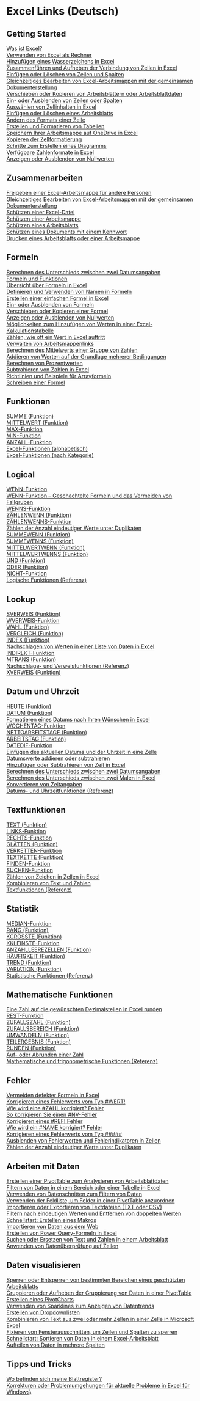 # Excel Links (Deutsch)
## Getting Started
[Was ist Excel?](https://support.microsoft.com/en-us/office/what-is-excel-94b00f50-5896-479c-b0c5-ff74603b35a3)\
[Verwenden von Excel als Rechner](https://support.microsoft.com/en-us/office/use-excel-as-your-calculator-a1abc057-ed11-443a-a635-68216555ad0a)\
[Hinzufügen eines Wasserzeichens in Excel](https://support.microsoft.com/en-us/office/add-a-watermark-in-excel-a372182a-d733-484e-825c-18ddf3edf009)\
[Zusammenführen und Aufheben der Verbindung von Zellen in Excel](https://support.microsoft.com/en-us/office/merge-and-unmerge-cells-in-excel-5cbd15d5-9375-4540-907f-c673a93fcedf)\
[Einfügen oder Löschen von Zeilen und Spalten](https://support.microsoft.com/en-us/office/insert-or-delete-rows-and-columns-6f40e6e4-85af-45e0-b39d-65dd504a3246)\
[Gleichzeitiges Bearbeiten von Excel-Arbeitsmappen mit der gemeinsamen Dokumenterstellung](https://support.microsoft.com/en-us/office/collaborate-on-excel-workbooks-at-the-same-time-with-co-authoring-7152aa8b-b791-414c-a3bb-3024e46fb104)\
[Verschieben oder Kopieren von Arbeitsblättern oder Arbeitsblattdaten](https://support.microsoft.com/en-us/office/move-or-copy-worksheets-or-worksheet-data-47207967-bbb2-4e95-9b5c-3c174aa69328)\
[Ein- oder Ausblenden von Zeilen oder Spalten](https://support.microsoft.com/en-us/office/hide-or-show-rows-or-columns-659c2cad-802e-44ee-a614-dde8443579f8)\
[Auswählen von Zellinhalten in Excel](https://support.microsoft.com/en-us/office/select-cell-contents-in-excel-23f64223-2b6b-453a-8688-248355f10fa9)\
[Einfügen oder Löschen eines Arbeitsblatts](https://support.microsoft.com/en-us/office/insert-or-delete-a-worksheet-19d3d21e-a3b3-4e13-a422-d1f43f1faaf2)\
[Ändern des Formats einer Zelle](https://support.microsoft.com/en-us/office/change-the-format-of-a-cell-0a45ff85-ee24-4276-94e8-aed6083e8050)\
[Erstellen und Formatieren von Tabellen](https://support.microsoft.com/en-us/office/create-and-format-tables-e81aa349-b006-4f8a-9806-5af9df0ac664)\
[Speichern Ihrer Arbeitsmappe auf OneDrive in Excel](https://support.microsoft.com/en-us/office/save-your-workbook-to-onedrive-in-excel-0cf0055d-49f8-464e-9dfa-8f582b32453b)\
[Kopieren der Zellformatierung](https://support.microsoft.com/en-us/office/copy-cell-formatting-b9fe82ea-c0a0-41de-837b-d2f15dd41ea9)\
[Schritte zum Erstellen eines Diagramms](https://support.microsoft.com/en-us/office/create-a-chart-from-start-to-finish-0baf399e-dd61-4e18-8a73-b3fd5d5680c2)\
[Verfügbare Zahlenformate in Excel](https://support.microsoft.com/en-us/office/available-number-formats-in-excel-0afe8f52-97db-41f1-b972-4b46e9f1e8d2)\
[Anzeigen oder Ausblenden von Nullwerten](https://support.microsoft.com/en-us/office/display-or-hide-zero-values-3ec7a433-46b8-4516-8085-a00e9e476b03)
## Zusammenarbeiten
[Freigeben einer Excel-Arbeitsmappe für andere Personen](https://support.microsoft.com/en-us/office/share-your-excel-workbook-with-others-8d8a52bb-03c3-4933-ab6c-330aabf1e589)\
[Gleichzeitiges Bearbeiten von Excel-Arbeitsmappen mit der gemeinsamen Dokumenterstellung](https://support.microsoft.com/en-us/office/collaborate-on-excel-workbooks-at-the-same-time-with-co-authoring-7152aa8b-b791-414c-a3bb-3024e46fb104)\
[Schützen einer Excel-Datei](https://support.microsoft.com/en-us/office/protect-an-excel-file-7359d4ae-7213-4ac2-b058-f75e9311b599)\
[Schützen einer Arbeitsmappe](https://support.microsoft.com/en-us/office/protect-a-workbook-7e365a4d-3e89-4616-84ca-1931257c1517)\
[Schützen eines Arbeitsblatts](https://support.microsoft.com/en-us/office/protect-a-worksheet-3179efdb-1285-4d49-a9c3-f4ca36276de6)\
[Schützen eines Dokuments mit einem Kennwort](https://support.microsoft.com/en-us/office/protect-a-document-with-a-password-05084cc3-300d-4c1a-8416-38d3e37d6826)\
[Drucken eines Arbeitsblatts oder einer Arbeitsmappe](https://support.microsoft.com/en-us/office/print-a-worksheet-or-workbook-f4ad7962-b1d5-4eb9-a24f-0907f36c4b94)
## Formeln
[Berechnen des Unterschieds zwischen zwei Datumsangaben](https://support.microsoft.com/en-us/office/calculate-the-difference-between-two-dates-8235e7c9-b430-44ca-9425-46100a162f38)\
[Formeln und Funktionen](https://support.microsoft.com/en-us/office/formulas-and-functions-294d9486-b332-48ed-b489-abe7d0f9eda9)\
[Übersicht über Formeln in Excel](https://support.microsoft.com/en-us/office/overview-of-formulas-in-excel-ecfdc708-9162-49e8-b993-c311f47ca173)\
[Definieren und Verwenden von Namen in Formeln](https://support.microsoft.com/en-us/office/define-and-use-names-in-formulas-4d0f13ac-53b7-422e-afd2-abd7ff379c64)\
[Erstellen einer einfachen Formel in Excel](https://support.microsoft.com/en-us/office/create-a-simple-formula-in-excel-11a5f0e5-38a3-4115-85bc-f4a465f64a8a)\
[Ein- oder Ausblenden von Formeln](https://support.microsoft.com/en-us/office/display-or-hide-formulas-f7f5ab4e-bf24-4efc-8fc9-0c1b77a5356f)\
[Verschieben oder Kopieren einer Formel](https://support.microsoft.com/en-us/office/move-or-copy-a-formula-in-excel-1f5cf825-9b07-41b1-8719-bf88b07450c6)\
[Anzeigen oder Ausblenden von Nullwerten](https://support.microsoft.com/en-us/office/display-or-hide-zero-values-3ec7a433-46b8-4516-8085-a00e9e476b03)\
[Möglichkeiten zum Hinzufügen von Werten in einer Excel-Kalkulationstabelle](https://support.microsoft.com/en-us/office/ways-to-add-values-in-an-excel-spreadsheet-d3f918a1-0151-403e-881f-a92f3176f8ea)\
[Zählen, wie oft ein Wert in Excel auftritt](https://support.microsoft.com/en-us/office/count-how-often-a-value-occurs-in-excel-aa1f3067-05c9-44e4-b141-f75bb9bb89bd)\
[Verwalten von Arbeitsmappenlinks](https://support.microsoft.com/en-us/office/manage-workbook-links-fcbf4576-3aab-4029-ba25-54313a532ff1)\
[Berechnen des Mittelwerts einer Gruppe von Zahlen](https://support.microsoft.com/en-us/office/calculate-the-average-of-a-group-of-numbers-e158ef61-421c-4839-8290-34d7b1e68283)\
[Addieren von Werten auf der Grundlage mehrerer Bedingungen](https://support.microsoft.com/en-us/office/sum-values-based-on-multiple-conditions-e610ae0f-4d27-480c-9119-eb644f1e847e)\
[Berechnen von Prozentwerten](https://support.microsoft.com/en-us/office/calculate-percentages-6b5506e9-125a-4aba-a638-d6b40e603981)\
[Subtrahieren von Zahlen in Excel](https://support.microsoft.com/en-us/office/subtract-numbers-in-excel-938b7912-5699-4609-969b-38b23ca00d54)\
[Richtlinien und Beispiele für Arrayformeln](https://support.microsoft.com/en-us/office/guidelines-and-examples-of-array-formulas-7d94a64e-3ff3-4686-9372-ecfd5caa57c7)\
[Schreiben einer Formel](https://support.microsoft.com/en-us/office/write-an-equation-or-formula-1d01cabc-ceb1-458d-bc70-7f9737722702)
## Funktionen
[SUMME (Funktion)](https://support.microsoft.com/en-us/office/sum-function-043e1c7d-7726-4e80-8f32-07b23e057f89)\
[MITTELWERT (Funktion)](https://support.microsoft.com/en-us/office/average-function-047bac88-d466-426c-a32b-8f33eb960cf6)\
[MAX-Funktion](https://support.microsoft.com/en-us/office/max-function-e0012414-9ac8-4b34-9a47-73e662c08098)\
[MIN-Funktion](https://support.microsoft.com/en-us/office/min-function-61635d12-920f-4ce2-a70f-96f202dcc152)\
[ANZAHL-Funktion](https://support.microsoft.com/en-us/office/count-function-a59cd7fc-b623-4d93-87a4-d23bf411294c)\
[Excel-Funktionen (alphabetisch)](https://support.microsoft.com/en-us/office/excel-functions-alphabetical-b3944572-255d-4efb-bb96-c6d90033e188)\
[Excel-Funktionen (nach Kategorie)](https://support.microsoft.com/en-us/office/excel-functions-by-category-5f91f4e9-7b42-46d2-9bd1-63f26a86c0eb)
## Logical
[WENN-Funktion](https://support.microsoft.com/en-us/office/if-function-69aed7c9-4e8a-4755-a9bc-aa8bbff73be2)\
[WENN-Funktion – Geschachtelte Formeln und das Vermeiden von Fallgruben](https://support.microsoft.com/en-us/office/if-function-nested-formulas-and-avoiding-pitfalls-0b22ff44-f149-44ba-aeb5-4ef99da241c8)\
[WENNS-Funktion](https://support.microsoft.com/en-us/office/ifs-function-36329a26-37b2-467c-972b-4a39bd951d45)\
[ZÄHLENWENN (Funktion)](https://support.microsoft.com/en-us/office/countif-function-e0de10c6-f885-4e71-abb4-1f464816df34)\
[ZÄHLENWENNS-Funktion](https://support.microsoft.com/en-us/office/countifs-function-dda3dc6e-f74e-4aee-88bc-aa8c2a866842)\
[Zählen der Anzahl eindeutiger Werte unter Duplikaten](https://support.microsoft.com/en-us/office/count-unique-values-among-duplicates-8d9a69b3-b867-490e-82e0-a929fbc1e273)\
[SUMMEWENN (Funktion)](https://support.microsoft.com/en-us/office/sumif-function-169b8c99-c05c-4483-a712-1697a653039b)\
[SUMMEWENNS (Funktion)](https://support.microsoft.com/en-us/office/sumifs-function-c9e748f5-7ea7-455d-9406-611cebce642b)\
[MITTELWERTWENN (Funktion)](https://support.microsoft.com/en-us/office/averageif-function-faec8e2e-0dec-4308-af69-f5576d8ac642)\
[MITTELWERTWENNS (Funktion)](https://support.microsoft.com/en-us/office/averageifs-function-48910c45-1fc0-4389-a028-f7c5c3001690)\
[UND (Funktion)](https://support.microsoft.com/en-us/office/and-function-5f19b2e8-e1df-4408-897a-ce285a19e9d9)\
[ODER (Funktion)](https://support.microsoft.com/en-us/office/or-function-7d17ad14-8700-4281-b308-00b131e22af0)\
[NICHT-Funktion](https://support.microsoft.com/en-us/office/not-function-9cfc6011-a054-40c7-a140-cd4ba2d87d77)\
[Logische Funktionen (Referenz)](https://support.microsoft.com/en-us/office/logical-functions-reference-e093c192-278b-43f6-8c3a-b6ce299931f5)
## Lookup
[SVERWEIS (Funktion)](https://support.microsoft.com/en-us/office/vlookup-function-0bbc8083-26fe-4963-8ab8-93a18ad188a1)\
[WVERWEIS-Funktion](https://support.microsoft.com/en-us/office/hlookup-function-a3034eec-b719-4ba3-bb65-e1ad662ed95f)\
[WAHL (Funktion)](https://support.microsoft.com/en-us/office/choose-function-fc5c184f-cb62-4ec7-a46e-38653b98f5bc)\
[VERGLEICH (Funktion)](https://support.microsoft.com/en-us/office/match-function-e8dffd45-c762-47d6-bf89-533f4a37673a)\
[INDEX (Funktion)](https://support.microsoft.com/en-us/office/index-function-a5dcf0dd-996d-40a4-a822-b56b061328bd)\
[Nachschlagen von Werten in einer Liste von Daten in Excel](https://support.microsoft.com/en-us/office/look-up-values-in-a-list-of-data-in-excel-c249efc5-5847-4329-bfee-ecffead5ef88)\
[INDIREKT-Funktion](https://support.microsoft.com/en-us/office/indirect-function-474b3a3a-8a26-4f44-b491-92b6306fa261)\
[MTRANS (Funktion)](https://support.microsoft.com/en-us/office/transpose-function-ed039415-ed8a-4a81-93e9-4b6dfac76027)\
[Nachschlage- und Verweisfunktionen (Referenz)](https://support.microsoft.com/en-us/office/lookup-and-reference-functions-reference-8aa21a3a-b56a-4055-8257-3ec89df2b23e)\
[XVERWEIS (Funktion)](https://support.microsoft.com/en-us/office/xlookup-function-b7fd680e-6d10-43e6-84f9-88eae8bf5929)
## Datum und Uhrzeit
[HEUTE (Funktion)](https://support.microsoft.com/en-us/office/today-function-5eb3078d-a82c-4736-8930-2f51a028fdd9)\
[DATUM (Funktion)](https://support.microsoft.com/en-us/office/date-function-e36c0c8c-4104-49da-ab83-82328b832349)\
[Formatieren eines Datums nach Ihren Wünschen in Excel](https://support.microsoft.com/en-us/office/format-a-date-the-way-you-want-in-excel-8e10019e-d5d8-47a1-ba95-db95123d273e)\
[WOCHENTAG-Funktion](https://support.microsoft.com/en-us/office/weekday-function-60e44483-2ed1-439f-8bd0-e404c190949a)\
[NETTOARBEITSTAGE (Funktion)](https://support.microsoft.com/en-us/office/networkdays-function-48e717bf-a7a3-495f-969e-5005e3eb18e7)\
[ARBEITSTAG (Funktion)](https://support.microsoft.com/en-us/office/workday-function-f764a5b7-05fc-4494-9486-60d494efbf33)\
[DATEDIF-Funktion](https://support.microsoft.com/en-us/office/datedif-function-25dba1a4-2812-480b-84dd-8b32a451b35c)\
[Einfügen des aktuellen Datums und der Uhrzeit in eine Zelle](https://support.microsoft.com/en-us/office/insert-the-current-date-and-time-in-a-cell-b5663451-10b0-40ab-9e71-6b0ce5768138)\
[Datumswerte addieren oder subtrahieren](https://support.microsoft.com/en-us/office/add-or-subtract-dates-b83768f5-f695-4311-98b1-757345f7e926)\
[Hinzufügen oder Subtrahieren von Zeit in Excel](https://support.microsoft.com/en-us/office/add-or-subtract-time-in-excel-16aa6697-6d6e-49c1-8e2c-3398a7cad6ad)\
[Berechnen des Unterschieds zwischen zwei Datumsangaben](https://support.microsoft.com/en-us/office/calculate-the-difference-between-two-dates-8235e7c9-b430-44ca-9425-46100a162f38)\
[Berechnen des Unterschieds zwischen zwei Malen in Excel](https://support.microsoft.com/en-us/office/calculate-the-difference-between-two-times-in-excel-e1c78778-749b-49a3-b13e-737715505ff6)\
[Konvertieren von Zeitangaben](https://support.microsoft.com/en-us/office/convert-times-614932f8-bf0d-4993-8e54-4612cd57334f)\
[Datums- und Uhrzeitfunktionen (Referenz)](https://support.microsoft.com/en-us/office/date-and-time-functions-reference-fd1b5961-c1ae-4677-be58-074152f97b81)
## Textfunktionen
[TEXT (Funktion)](https://support.microsoft.com/en-us/office/text-function-20d5ac4d-7b94-49fd-bb38-93d29371225c)\
[LINKS-Funktion](https://support.microsoft.com/en-us/office/left-function-9203d2d2-7960-479b-84c6-1ea52b99640c)\
[RECHTS-Funktion](https://support.microsoft.com/en-us/office/right-function-240267ee-9afa-4639-a02b-f19e1786cf2f)\
[GLÄTTEN (Funktion)](https://support.microsoft.com/en-us/office/trim-function-410388fa-c5df-49c6-b16c-9e5630b479f9)\
[VERKETTEN-Funktion](https://support.microsoft.com/en-us/office/concatenate-function-8f8ae884-2ca8-4f7a-b093-75d702bea31d)\
[TEXTKETTE (Funktion)](https://support.microsoft.com/en-us/office/concat-function-9b1a9a3f-94ff-41af-9736-694cbd6b4ca2)\
[FINDEN-Funktion](https://support.microsoft.com/en-us/office/find-function-c7912941-af2a-4bdf-a553-d0d89b0a0628)\
[SUCHEN-Funktion](https://support.microsoft.com/en-us/office/search-function-9ab04538-0e55-4719-a72e-b6f54513b495)\
[Zählen von Zeichen in Zellen in Excel](https://support.microsoft.com/en-us/office/count-characters-in-cells-in-excel-1be151d7-5b8f-4186-87b9-7b0318583163)\
[Kombinieren von Text und Zahlen](https://support.microsoft.com/en-us/office/combine-text-and-numbers-a32c8e0e-90a2-435b-8635-5dd2209044ad)\
[Textfunktionen (Referenz)](https://support.microsoft.com/en-us/office/text-functions-reference-cccd86ad-547d-4ea9-a065-7bb697c2a56e)
## Statistik
[MEDIAN-Funktion](https://support.microsoft.com/en-us/office/median-function-d0916313-4753-414c-8537-ce85bdd967d2)\
[RANG (Funktion)](https://support.microsoft.com/en-us/office/rank-function-6a2fc49d-1831-4a03-9d8c-c279cf99f723)\
[KGRÖSSTE (Funktion)](https://support.microsoft.com/en-us/office/large-function-3af0af19-1190-42bb-bb8b-01672ec00a64)\
[KKLEINSTE-Funktion](https://support.microsoft.com/en-us/office/small-function-17da8222-7c82-42b2-961b-14c45384df07)\
[ANZAHLLEEREZELLEN (Funktion)](https://support.microsoft.com/en-us/office/countblank-function-6a92d772-675c-4bee-b346-24af6bd3ac22)\
[HÄUFIGKEIT (Funktion)](https://support.microsoft.com/en-us/office/frequency-function-44e3be2b-eca0-42cd-a3f7-fd9ea898fdb9)\
[TREND (Funktion)](https://support.microsoft.com/en-us/office/trend-function-e2f135f0-8827-4096-9873-9a7cf7b51ef1)\
[VARIATION (Funktion)](https://support.microsoft.com/en-us/office/growth-function-541a91dc-3d5e-437d-b156-21324e68b80d)\
[Statistische Funktionen (Referenz)](https://support.microsoft.com/en-us/office/statistical-functions-reference-624dac86-a375-4435-bc25-76d659719ffd)
## Mathematische Funktionen
[Eine Zahl auf die gewünschten Dezimalstellen in Excel runden](https://support.microsoft.com/en-us/office/round-a-number-to-the-decimal-places-i-want-in-excel-49b936f9-6904-425d-aa98-02ffb7f9a17b)\
[REST-Funktion](https://support.microsoft.com/en-us/office/mod-function-9b6cd169-b6ee-406a-a97b-edf2a9dc24f3)\
[ZUFALLSZAHL (Funktion)](https://support.microsoft.com/en-us/office/rand-function-4cbfa695-8869-4788-8d90-021ea9f5be73)\
[ZUFALLSBEREICH (Funktion)](https://support.microsoft.com/en-us/office/randbetween-function-4cc7f0d1-87dc-4eb7-987f-a469ab381685)\
[UMWANDELN (Funktion)](https://support.microsoft.com/en-us/office/convert-function-d785bef1-808e-4aac-bdcd-666c810f9af2)\
[TEILERGEBNIS (Funktion)](https://support.microsoft.com/en-us/office/subtotal-function-7b027003-f060-4ade-9040-e478765b9939)\
[RUNDEN (Funktion)](https://support.microsoft.com/en-us/office/round-function-c018c5d8-40fb-4053-90b1-b3e7f61a213c)\
[Auf- oder Abrunden einer Zahl](https://support.microsoft.com/en-us/office/round-a-number-f82b440b-689d-4221-b21e-38da99d33435)\
[Mathematische und trigonometrische Funktionen (Referenz)](https://support.microsoft.com/en-us/office/math-and-trigonometry-functions-reference-ee158fd6-33be-42c9-9ae5-d635c3ae8c16)
## Fehler
[Vermeiden defekter Formeln in Excel](https://support.microsoft.com/en-us/office/how-to-avoid-broken-formulas-in-excel-8309381d-33e8-42f6-b889-84ef6df1d586)\
[Korrigieren eines Fehlerwerts vom Typ #WERT!](https://support.microsoft.com/en-us/office/how-to-correct-a-value-error-15e1b616-fbf2-4147-9c0b-0a11a20e409e)\
[Wie wird eine #ZAHL korrigiert? Fehler](https://support.microsoft.com/en-us/office/how-to-correct-a-num-error-f5193bfc-4400-43f4-88c4-8e1dcca0428b)\
[So korrigieren Sie einen #NV-Fehler](https://support.microsoft.com/en-us/office/how-to-correct-a-n-a-error-a9708411-f82e-4e1b-8a7e-28c28311b993)\
[Korrigieren eines #REF! Fehler](https://support.microsoft.com/en-us/office/how-to-correct-a-ref-error-822c8e46-e610-4d02-bf29-ec4b8c5ff4be)\
[Wie wird ein #NAME korrigiert? Fehler](https://support.microsoft.com/en-us/office/how-to-correct-a-name-error-b6d54e31-a743-4d7d-9b61-40002a7b4286)\
[Korrigieren eines Fehlerwerts vom Typ #####](https://support.microsoft.com/en-us/office/how-to-correct-a-error-bf801d0a-2a6e-44bd-a70e-0f780ae8f11e)\
[Ausblenden von Fehlerwerten und Fehlerindikatoren in Zellen](https://support.microsoft.com/en-us/office/hide-error-values-and-error-indicators-in-cells-d171b96e-8fb4-4863-a1ba-b64557474439)\
[Zählen der Anzahl eindeutiger Werte unter Duplikaten](https://support.microsoft.com/en-us/office/count-unique-values-among-duplicates-8d9a69b3-b867-490e-82e0-a929fbc1e273)
## Arbeiten mit Daten
[Erstellen einer PivotTable zum Analysieren von Arbeitsblattdaten](https://support.microsoft.com/en-us/office/create-a-pivottable-to-analyze-worksheet-data-a9a84538-bfe9-40a9-a8e9-f99134456576)\
[Filtern von Daten in einem Bereich oder einer Tabelle in Excel](https://support.microsoft.com/en-us/office/filter-data-in-a-range-or-table-in-excel-01832226-31b5-4568-8806-38c37dcc180e)\
[Verwenden von Datenschnitten zum Filtern von Daten](https://support.microsoft.com/en-us/office/use-slicers-to-filter-data-249f966b-a9d5-4b0f-b31a-12651785d29d)\
[Verwenden der Feldliste, um Felder in einer PivotTable anzuordnen](https://support.microsoft.com/en-us/office/use-the-field-list-to-arrange-fields-in-a-pivottable-43980e05-a585-4fcd-bd91-80160adfebec)\
[Importieren oder Exportieren von Textdateien (TXT oder CSV)](https://support.microsoft.com/en-us/office/import-or-export-text-txt-or-csv-files-5250ac4c-663c-47ce-937b-339e391393ba)\
[Filtern nach eindeutigen Werten und Entfernen von doppelten Werten](https://support.microsoft.com/en-us/office/filter-for-unique-values-or-remove-duplicate-values-ccf664b0-81d6-449b-bbe1-8daaec1e83c2)\
[Schnellstart: Erstellen eines Makros](https://support.microsoft.com/en-us/office/quick-start-create-a-macro-741130ca-080d-49f5-9471-1e5fb3d581a8)\
[Importieren von Daten aus dem Web](https://support.microsoft.com/en-us/office/import-data-from-the-web-b13eed81-33fe-410d-9247-1747269c28e4)\
[Erstellen von Power Query-Formeln in Excel](https://support.microsoft.com/en-us/office/create-power-query-formulas-in-excel-6bc50988-022b-4799-a709-f8aafdee2b2f)\
[Suchen oder Ersetzen von Text und Zahlen in einem Arbeitsblatt](https://support.microsoft.com/en-us/office/find-or-replace-text-and-numbers-on-a-worksheet-0e304ca5-ecef-4808-b90f-fdb42f892e90)\
[Anwenden von Datenüberprüfung auf Zellen](https://support.microsoft.com/en-us/office/apply-data-validation-to-cells-29fecbcc-d1b9-42c1-9d76-eff3ce5f7249)
## Daten visualisieren
[Sperren oder Entsperren von bestimmten Bereichen eines geschützten Arbeitsblatts](https://support.microsoft.com/en-us/office/lock-or-unlock-specific-areas-of-a-protected-worksheet-75481b72-db8a-4267-8c43-042a5f2cd93a)\
[Gruppieren oder Aufheben der Gruppierung von Daten in einer PivotTable](https://support.microsoft.com/en-us/office/group-or-ungroup-data-in-a-pivottable-c9d1ddd0-6580-47d1-82bc-c84a5a340725)\
[Erstellen eines PivotCharts](https://support.microsoft.com/en-us/office/create-a-pivotchart-c1b1e057-6990-4c38-b52b-8255538e7b1c)\
[Verwenden von Sparklines zum Anzeigen von Datentrends](https://support.microsoft.com/en-us/office/use-sparklines-to-show-data-trends-1474e169-008c-4783-926b-5c60e620f5ca)\
[Erstellen von Dropdownlisten](https://support.microsoft.com/en-us/office/create-a-drop-down-list-7693307a-59ef-400a-b769-c5402dce407b)\
[Kombinieren von Text aus zwei oder mehr Zellen in einer Zelle in Microsoft Excel](https://support.microsoft.com/en-us/office/combine-text-from-two-or-more-cells-into-one-cell-in-microsoft-excel-81ba0946-ce78-42ed-b3c3-21340eb164a6)\
[Fixieren von Fensterausschnitten, um Zeilen und Spalten zu sperren](https://support.microsoft.com/en-us/office/freeze-panes-to-lock-rows-and-columns-dab2ffc9-020d-4026-8121-67dd25f2508f)\
[Schnellstart: Sortieren von Daten in einem Excel-Arbeitsblatt](https://support.microsoft.com/en-us/office/quick-start-sort-data-in-an-excel-worksheet-60153f94-d782-47e2-96a8-15cbb7712539)\
[Aufteilen von Daten in mehrere Spalten](https://support.microsoft.com/en-us/office/split-data-into-multiple-columns-0dec75cd-4e83-4b39-81a5-9f604be95da0)
## Tipps und Tricks
[Wo befinden sich meine Blattregister?](https://support.microsoft.com/en-us/office/where-are-my-worksheet-tabs-42623d50-2f9b-4583-ad9c-f1b381185e48)\
[Korrekturen oder Problemumgehungen für aktuelle Probleme in Excel für Windows](https://support.microsoft.com/en-us/office/fixes-or-workarounds-for-recent-issues-in-excel-for-windows-49d932ce-0240-49cf-94df-1587d9d97093)\
